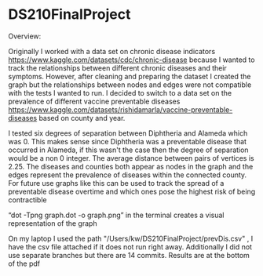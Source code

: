# DS210FinalProject


Overview: 

Originally I worked with a data set on chronic disease indicators https://www.kaggle.com/datasets/cdc/chronic-disease because I wanted to track the relationships between different chronic diseases and their symptoms. However, after cleaning and preparing the dataset I created the graph but the relationships between nodes and edges were not compatible with the tests I wanted to run. I decided to switch to a data set on the prevalence of different vaccine preventable diseases https://www.kaggle.com/datasets/rishidamarla/vaccine-preventable-diseases  based on county and year.  

I tested six degrees of separation between Diphtheria and Alameda which was 0. This makes sense since Diphtheria was a preventable disease that occurred in Alameda, if this wasn't the case then the degree of separation would be a non 0 integer. The average distance between pairs of vertices is 2.25. The diseases and counties both appear as nodes in the graph and the edges represent the prevalence of diseases within the connected county. For future use graphs like this can be used to track the spread of a preventable disease overtime and which ones pose the highest risk of being contractible


“dot -Tpng graph.dot -o graph.png” in the terminal creates a visual representation of the graph

On my laptop I used the path "/Users/kw/DS210FinalProject/prevDis.csv" , I have the csv file attached if it does not run right away. Additionally I did not use separate branches but there are 14 commits. Results are at the bottom of the pdf

